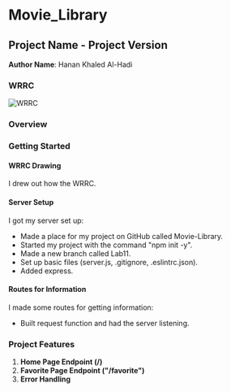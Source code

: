 # Movie_Library
## Project Name - Project Version

**Author Name**: Hanan Khaled Al-Hadi

### WRRC
![WRRC](../Movie_Library/img/Untitled%20Diagram.png)

### Overview

### Getting Started
#### WRRC Drawing

I drew out how the WRRC.

#### Server Setup

I got my server set up:

- Made a place for my project on GitHub called Movie-Library.
- Started my project with the command "npm init -y".
- Made a new branch called Lab11.
- Set up basic files (server.js, .gitignore, .eslintrc.json).
- Added express.

#### Routes for Information

I made some routes for getting information:

- Built request function and had the server listening.


### Project Features
1. **Home Page Endpoint (/)**
2. **Favorite Page Endpoint ("/favorite")**
3. **Error Handling**
